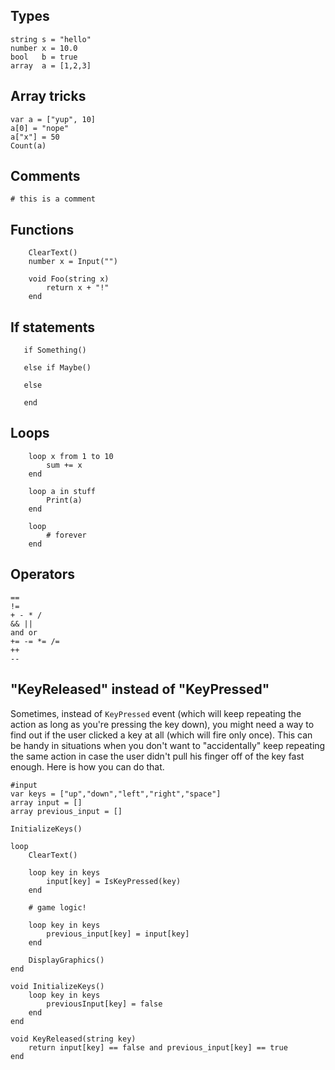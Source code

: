 ## Types
```
string s = "hello"
number x = 10.0
bool   b = true
array  a = [1,2,3]
```

## Array tricks
```
var a = ["yup", 10]
a[0] = "nope"
a["x"] = 50
Count(a)
```

## Comments
```
# this is a comment
```

## Functions
```
    ClearText()
    number x = Input("")

    void Foo(string x)
        return x + "!"
    end
```

## If statements
```
   if Something()

   else if Maybe()

   else

   end
```

## Loops
```
    loop x from 1 to 10
        sum += x
    end

    loop a in stuff
        Print(a)
    end

    loop
        # forever
    end
```

## Operators
```
==
!=
+ - * /
&& ||
and or
+= -= *= /=
++
--
```

## "KeyReleased" instead of "KeyPressed"
Sometimes, instead of `KeyPressed` event (which will keep repeating the action as long as you're pressing the key down), you might need a way to find out if the user clicked a key at all (which will fire only once). This can be handy in situations when you don't want to "accidentally" keep repeating the same action in case the user didn't pull his finger off of the key fast enough. Here is how you can do that.

```
#input
var keys = ["up","down","left","right","space"]
array input = []
array previous_input = []

InitializeKeys()
 
loop
    ClearText()
 
    loop key in keys
        input[key] = IsKeyPressed(key)
    end
 
    # game logic!
 
    loop key in keys
        previous_input[key] = input[key]
    end
 
    DisplayGraphics()    
end

void InitializeKeys()
    loop key in keys
        previousInput[key] = false
    end
end

void KeyReleased(string key)
    return input[key] == false and previous_input[key] == true
end
```